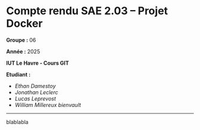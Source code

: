 # Compte rendu SAE 2.03 – Projet Docker

**Groupe :** 06

**Année :** 2025

**IUT Le Havre - Cours GIT**

**Etudiant :**

- *Ethan Damestoy*
- *Jonathan Leclerc*
- *Lucas Leprevost*
- *William Millereux bienvault*

---

blablabla